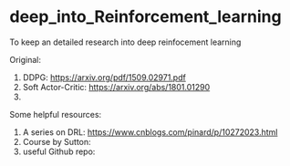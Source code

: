 # deep_into_Reinforcement_learning
To keep an detailed research into deep reinfocement learning


Original:
1. DDPG: https://arxiv.org/pdf/1509.02971.pdf
2. Soft Actor-Critic: https://arxiv.org/abs/1801.01290
3. 
Some helpful resources:
1. A series on DRL: https://www.cnblogs.com/pinard/p/10272023.html
2. Course by Sutton:
3. useful Github repo:
